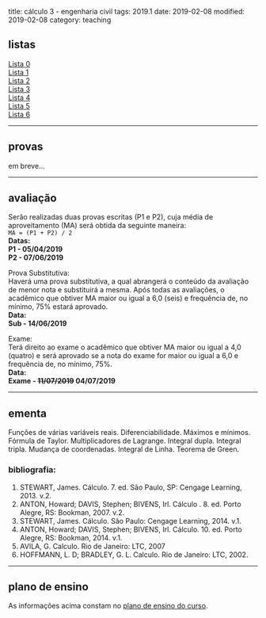 title: cálculo 3 - engenharia civil
tags: 2019.1
date: 2019-02-08
modified: 2019-02-08
category: teaching
## <a id="exercices"></a>listas
[Lista 0]({filename}/listas/calculo3-00.pdf)  
[Lista 1]({filename}/listas/calculo3-01.pdf)  
[Lista 2]({filename}/listas/calculo3-02.pdf)  
[Lista 3]({filename}/listas/calculo3-03.pdf)  
[Lista 4]({filename}/listas/calculo3-04.pdf)  
[Lista 5]({filename}/listas/calculo3-05.pdf)  
[Lista 6]({filename}/listas/calculo3-06.pdf)

---

## <a id="tests"></a>provas
em breve...

---

## <a id="exams"></a>avaliação
Serão realizadas duas provas escritas (P1 e P2), cuja média de
aproveitamento (MA) será obtida da seguinte maneira:  
`MA = (P1 + P2) / 2`  
**Datas:  
P1 - 05/04/2019  
P2 - 07/06/2019**

Prova Substitutiva:  
Haverá uma prova substitutiva, a qual abrangerá o conteúdo da avaliação de
menor nota e substituirá a mesma. Após todas as avaliações, o acadêmico que
obtiver MA maior ou igual a 6,0 (seis) e frequência de, no mínimo, 75% estará
aprovado.  
**Data:  
Sub - 14/06/2019**

Exame:  
Terá direito ao exame o acadêmico que obtiver MA maior ou igual a 4,0 (quatro)
e será aprovado se a nota do exame for maior ou igual a 6,0 e frequência de, no
mínimo, 75%.  
**Data:  
Exame - <strike>11/07/2019</strike> 04/07/2019**

---

## <a id="silabus"></a>ementa
Funções de várias variáveis reais. Diferenciabilidade. Máximos e mínimos.
Fórmula de Taylor.  Multiplicadores de Lagrange. Integral dupla. Integral
tripla. Mudança de coordenadas. Integral de Linha.  Teorema de Green.

### bibliografia:  
1. STEWART, James. Cálculo. 7. ed. São Paulo, SP: Cengage Learning, 2013. v.2.
2. ANTON, Howard; DAVIS, Stephen; BIVENS, Irl. Cálculo . 8. ed. Porto Alegre,
   RS: Bookman, 2007. v.2.
3. STEWART, James. Cálculo. São Paulo: Cengage Learning, 2014. v.1.
4. ANTON, Howard; DAVIS, Stephen; BIVENS, Irl. Cálculo. 10. ed. Porto Alegre,
   RS: Bookman, 2014. v.1.
5. AVILA, G. Calculo. Rio de Janeiro: LTC, 2007
6. HOFFMANN, L. D; BRADLEY, G. L. Calculo. Rio de Janeiro: LTC, 2002.

---

## plano de ensino
As informações acima constam no [plano de ensino do
curso]({filename}/planos/2019-1-calculo3-civil.pdf).
